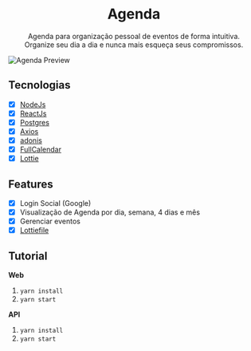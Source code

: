 <h1 align="center">
  <br>
  Agenda
</h1>

<p align="center">
Agenda para organização pessoal de eventos de forma intuitiva.
<br>Organize seu dia a dia e nunca mais esqueça seus compromissos.
</p>

![Agenda Preview](https://i.imgur.com/jG6XMZK.gif)

## Tecnologias

- [x] [NodeJs](https://nodejs.org/en/)
- [x] [ReactJs](https://pt-br.reactjs.org/)
- [x] [Postgres](https://github.com/postgres/postgres)
- [x] [Axios](https://github.com/axios/axios)
- [x] [adonis](https://adonisjs.com/)
- [x] [FullCalendar](https://github.com/fullcalendar/fullcalendar)
- [x] [Lottie](https://airbnb.io/lottie/)
  
## Features

- [x] Login Social (Google)
- [x] Visualização de Agenda por dia, semana, 4 dias e mês
- [x] Gerenciar eventos
- [x] [Lottiefile](https://lottiefiles.com/433-checked-done)

## Tutorial

**Web**

1. `yarn install`
2. `yarn start`

**API**

1. `yarn install`
2. `yarn start`
